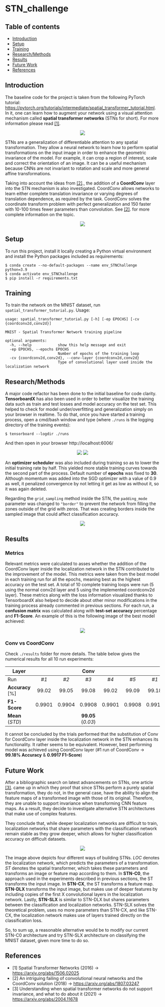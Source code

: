 # STN_challenge

## Table of contents
* [Introduction](#introduction)
* [Setup](#setup)
* [Training](#training)
* [Research/Methods](#research/methods)
* [Results](#results)
* [Future Work](#future-work)
* [References](#references)

## Introduction

The baseline code for the project is taken from the following PyTorch tutorial: https://pytorch.org/tutorials/intermediate/spatial_transformer_tutorial.html.
In it, one can learn how to augment your network using a visual attention mechanism called **spatial transformer networks** (STNs for short).
For more information please read [[1]](#1).

<p align="center">
 <img src="/images/schematic_STN.jpg">
</p>

STNs are a generalization of differentiable attention to any spatial transformation. They allow a neural network to learn
how to perform spatial transformations on the input image in order to enhance the geometric invariance of the model.
For example, it can crop a region of interest, scale and correct the orientation of an image. It can be a useful mechanism
because CNNs are not invariant to rotation and scale and more general affine transformations.

Taking into account the ideas from [[2]](#2)., the addition of a **CoordConv** layer into the STN mechanism is also investigated.
CoordConv allows networks to learn either complete translation invariance or varying degrees of translation dependence,
as required by the task. CoordConv solves the coordinate transform problem with perfect generalization and 150 faster 
with 10-100 times fewer parameters than convolution. See [[2]](#2). for more complete information on the topic.

<p align="center">
 <img src="./images/coordconvlayer.jpg">
</p>

	
## Setup
To run this project, install it locally creating a Python virtual environment and install the Python packages included as requirements:

```
$ conda create --no-default-packages --name env_STNChallenge python=3.9
$ conda activate env_STNChallenge
$ pip install -r requirements.txt
```

## Training
To train the network on the MNIST dataset, run <code>spatial_transformer_tutorial.py</code>. Usage:

```
usage: spatial_transformer_tutorial.py [-h] [-ep EPOCHS] [-cv {coordconv2d,conv2d}]

MNIST - Spatial Transformer Network training pipeline

optional arguments:
  -h, --help            show this help message and exit
  -ep EPOCHS, --epochs EPOCHS
                        Number of epochs of the training loop
  -cv {coordconv2d,conv2d}, --conv-layer {coordconv2d,conv2d}
                        Type of convolutional layer used inside the localization network
```

## Research/Methods

A major code refactor has been done to the initial baseline for code clarity. **TensorboardX** has also been used in order 
to better visualize the training data such as train and test losses and model accuracy on the test set. This helped to 
check for model under/overfitting and generalization simply on your browser in realtime. To do that, once you have started
a training process, open a cmd/bash window and type (where <code>./runs</code> is the logging directory of the training events):

```
$ tensorboard --logdir ./runs
```

And then open in your browser http://localhost:6006/

<p align="center">
 <img src="./images/train_test_lossInfo.jpg">
 <img src="./images/test_acc.jpg">
</p>

An **optimizer scheduler** was also included during training so as to lower the initial training rate by half. This 
yielded more stable training curves towards the second part of the process. Default number of **epochs** was fixed to **30**. 
Although momentum was added into the SGD optimizer with a value of 0.9 as well, it penalized convergence by not letting 
it get as low as without it, so it was again deleted.

Regarding the <code>grid_sampling</code> method inside the STN, the <code>padding_mode</code> parameter was changed to 
<code>"border"</code> to prevent the network from filling the zones outside of the grid with zeros. That was creating 
borders inside the sampled image that could affect classification accuracy.

<p align="center">
 <img src="./images/stn_visualization_paddingMode_border.png">
</p>

## Results

### Metrics

Relevant metrics were calculated to asses whether the addition of the CoordConv layer inside the localization network in the STN contributed to 
the improvement of the model. This metrics were taken from the best model in each training run for all the epochs, meaning
best as the highest accuracy on the test set. A total of 10 complete training loops were run (5 using the normal conv2d 
layer and 5 using the implemented coordconv2d layer). These metrics along with the loss information visualized thanks to 
TensorboardX also helped to decide about other minor modifications in the training process already commented in previous 
sections. For each run, a **confusion matrix** was calculated along with **test-set accuracy** percentage and **F1-Score**.
An example of this is the following image of the best model achieved:

<p align="center">
 <img src="./results/cfm_coordconv2d_run1.png">
</p>

### Conv vs CoordConv

Check <code>./results</code> folder for more details. The table below gives the numerical results for all 10 run experiments:

Layer |  |  | **Conv** |  |  |  |  | **CoordConv** |  |  |
--- | :---: | :---: | :---: | :---: | :---: | :---: | :---: | :---: | :---: | :---:
Run | *#1* | *#2* | *#3* | *#4* | *#5* | *#1* | *#2* | *#3* | *#4* | *#5* | 
**Accuracy** [%] | 99.02  | 99.05 | 99.08 | 99.02 | 99.09 | 99.18 | 99.02 | 98.97 | 98.99 | 99.13
**F1-Score** | 0.9901 | 0.9904 | 0.9908 | 0.9901 | 0.9908 | 0.9917 | 0.9901 | 0.9897 | 0.9898 | 0.9913
**Mean** (*STD*) |  |  | **99.05** (*0.03*) |  |  |  |  | **99.06** (*0.09*) |  |  |

It cannot be concluded by the trials performed that the substitution of Conv for CoordConv layer inside the localization 
network in the STN enhances its functionality. It rather seems to be equivalent. However, best performing model was achieved
using CoordConv layer (#1 run of CoordConv -> **99.18% Accuracy** & **0.9917 F1-Score**)

## Future Work

After a bibliographic search on latest advancements on STNs, one article [[3]](#3). came up in which they proof that since STNs perform a
purely spatial transformation, they do not, in the general case, have the ability to align the feature maps of a transformed image
with those of its original. Therefore, they are unable to support invariance when transforming CNN feature maps. As a result,
they decide to investigate alternative STN architectures that make use of complex features.

They conclude that, while deeper localization networks are difficult to train, localization networks that share parameters
with the classification network remain stable as they grow deeper, which allows for higher classification accuracy on 
difficult datasets.

<p align="center">
 <img src="./images/alternative_STNs.jpg">
</p>

The image above depicts four different ways of building STNs. *LOC* denotes the localization network, which predicts the
parameters of a transformation. *ST* denotes the spatial transformer, which takes these parameters and transforms an image
or feature map according to them. In **STN-C0**, the approach used in the experiments described in previous sections, 
the ST transforms the input image. In **STN-CX**, the ST transforms a feature map. **STN-DLX** transforms the input image, 
but makes use of deeper features by including copies of the first X convolutional layers in the localization network. 
Lastly, **STN-SLX** is similar to STN-DLX but shares parameters between the classification and localization networks. 
STN-SLX solves the theoretical problem, uses no more parameters than STN-CX, and like STN-CX, the localization network 
makes use of layers trained directly on the classification loss.

So, to sum up, a reasonable alternative would be to modify our current STN-C0 architecture and try STN-SLX architecture 
on classifying the MNIST dataset, given more time to do so. 

## References

* <a id="1">[1]</a> Spatial Transformer Networks (2016) -> https://arxiv.org/abs/1506.02025
* <a id="2">[2]</a> An intriguing failing of convolutional neural networks and the CoordConv solution (2018) -> https://arxiv.org/abs/1807.03247 
* <a id="3">[3]</a> Understanding when spatial transformer networks do not support invariance, and what to do about it (2021) -> https://arxiv.org/abs/2004.11678 
